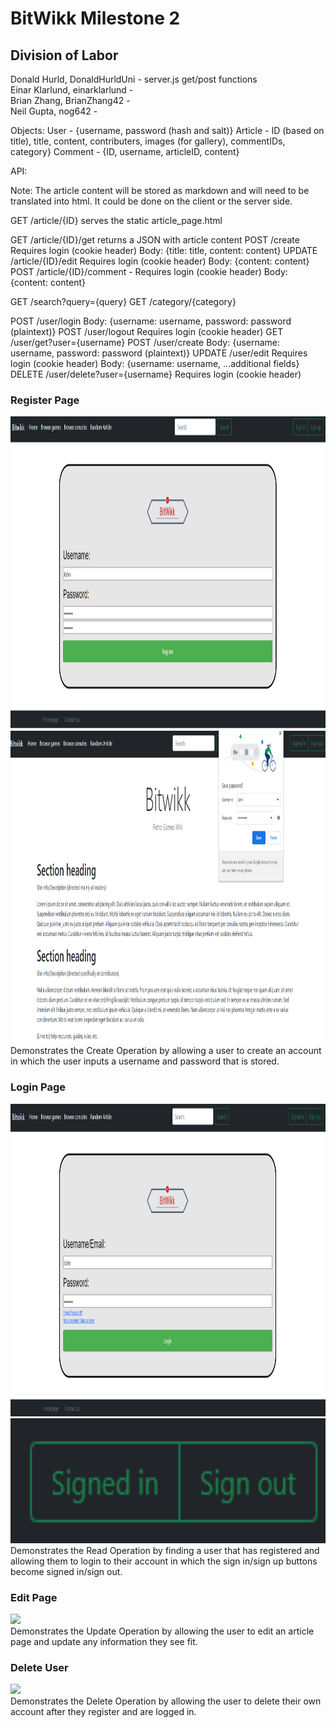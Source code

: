 <h1>BitWikk Milestone 2</h1>

<h2>Division of Labor</h2>
Donald Hurld, DonaldHurldUni - server.js get/post functions<br>
Einar Klarlund, einarklarlund - <br>
Brian Zhang, BrianZhang42 - <br>
Neil Gupta, nog642 - <br>

Objects:
User - {username, password (hash and salt)}
Article - ID (based on title), title, content, contributers, images (for gallery), commentIDs, category}
Comment - {ID, username, articleID, content}

API:

Note: The article content will be stored as markdown and will need to be translated into html. It could be done on the client or the server side.

GET  /article/{ID} serves the static article_page.html

GET  /article/{ID}/get returns a JSON with article content
POST /create
        Requires login (cookie header)
        Body: {title: title, content: content}
UPDATE /article/{ID}/edit
        Requires login (cookie header)
        Body: {content: content}
POST /article/{ID}/comment -
        Requires login (cookie header)
        Body: {content: content}

GET  /search?query={query}
GET  /category/{category}

POST /user/login
        Body: {username: username, password: password (plaintext)}
POST /user/logout
        Requires login (cookie header)
GET  /user/get?user={username}
POST /user/create
        Body: {username: username, password: password (plaintext)}
UPDATE /user/edit
        Requires login (cookie header)
        Body: {username: username, ...additional fields}
DELETE /user/delete?user={username}
        Requires login (cookie header)

<h3>Register Page</h3>
<img src="../static/imgs/Register1.png" height="500px">
<img src="../static/imgs/register2.png" height="500px">
<br>
Demonstrates the Create Operation by allowing a user to create an account in which the user inputs a username and
password that is stored.

<h3>Login Page</h3>
<img src="../static/imgs/login1.png" height="500px">
<img src="../static/imgs/login2.png" height="200px">
<br>
Demonstrates the Read Operation by finding a user that has registered and allowing them to login to their account 
in which the sign in/sign up buttons become signed in/sign out.

<h3>Edit Page</h3>
<img src="#" height="500px">
<br>
Demonstrates the Update Operation by allowing the user to edit an article page and update any information they see fit.

<h3>Delete User</h3>
<img src="#" height="500px">
<br>
Demonstrates the Delete Operation by allowing the user to delete their own account after they register and are logged in.